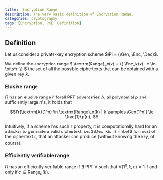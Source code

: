 ```yaml
---
title:  Encryption Range
description: The very basic definition of Encryption Range.
categories: cryptography
tags: [Encryption, PKE, Definition]
---
```


## Definition

Let us consider a private-key encryption scheme $\Pi = (\Gen, \Enc, \Dec)$.

We define the encryption range $ \textrm{Range}_n(k) = \\{ \Enc_k(x) \| x \in \bits^n \\} $ the set of all the possible ciphertexts that can be obtained with a given key $k$.

### Elusive range

$\Pi$ has an elusive range if forall PPT adversaries A, all polynomial $p$ and sufficiently large $n$'s, it holds that:

$$Pr[\textrm{A}(1^n) \in \textrm{Range}_n(k) | k \samples \Gen(1^n)] \le \frac{1}{p(n)} $$

Intuitively, if a scheme has such a property, it is computationally hard for an attacker to generate a valid ciphertext: i.e. $\Dec_k(c_i) = \bot$ for most of the ciphertext $c_i$ that an attacker can produce (without knowing the key, of course).

### Efficiently verifiable range

$\Pi$ has an efficiently verifiable range if $\exists$ PPT $\textrm{V}$ such that $\textrm{V}(1^n, k, c) = 1$ if and only if $c \in \textrm{Range}_n(k)$.
